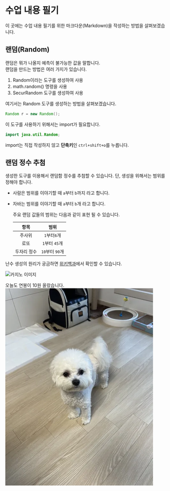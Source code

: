# 수업 내용 필기  
이 곳에는 수업 내용 필기를 위한 마크다운(Markdown)을 작성하는 방법을 살펴보겠습니다.  

## 랜덤(Random)  
랜덤은 뭐가 나올지 예측이 불가능한 값을 말합니다.  
랜덤을 만드는 방법은 여러 가지가 있습니다.  
  
1. Random이라는 도구를 생성하여 사용
2. math.random() 명령을 사용
3. SecurRandom 도구를 생성하여 사용

여기서는 Random 도구를 생성하는 방법을 살펴보겠습니다.

```java
Random r = new Random();
```
이 도구를 사용하기 위해서는 import가 필요합니다.

```java
import java.util.Random;
```
import는 직접 작성하지 않고 **단축키**인 `ctrl+shift+o`를 누릅니다.

## 랜덤 정수 추첨
생성한 도구를 이용해서 랜덤함 정수를 추첨할 수 있습니다.
단, 생성을 위해서는 범위를 정해야 합니다.

- 사람은 범위를 이야기할 때 `a`부터 `b`까지 라고 합니다.
- 자바는 범위를 이야기할 때 `a`부터 `b`개 라고 합니다.

  주요 랜덤 값들의 범위는 다음과 같이 표현 될 수 있습니다.

  | 항목 | 범위 |
  | :---: | :---: |
  | 주사위 | `1`부터`6`개 |
  | 로또 | `1`부터 `45`개 |
  | 두자리 정수 | `10`부터 `90`개 |

 난수 생성의 원리가 궁금하면 [위키백과](https://ko.wikipedia.org/wiki/%EB%82%9C%EC%88%98)에서 확인할 수 있습니다.

 ![카지노 이미지](https://encrypted-tbn0.gstatic.com/images?q=tbn:ANd9GcSxSPQWRKV97d3-Prj1lXDAO3vt2_2MdKAW9Q&s)

 오늘도 연봉이 10원 올랐습니다.
 ![최고](https://raw.githubusercontent.com/chanhee99/note/main/IMG_2260.webp)
  
